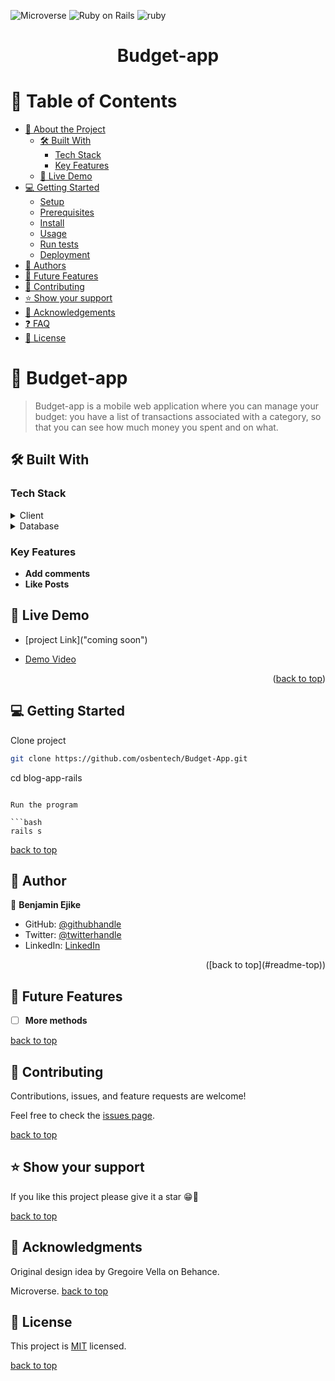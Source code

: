 
![Microverse](https://img.shields.io/badge/Microverse-blueviolet) ![Ruby on Rails](https://img.shields.io/badge/-Ruby%20on%20rails-blueviolet)
<img src="https://img.shields.io/badge/rails-%23CC0000.svg?style=for-the-badge&logo=ruby-on-rails&logoColor=white" alt="ruby" height="auto" />

<div align="center">
  <h1><b>Budget-app</b></h1>
  <a name='readme-top'></a>
</div>

# 📗 Table of Contents

- [📖 About the Project](#about-project)
  - [🛠 Built With](#built-with)
    - [Tech Stack](#tech-stack)
    - [Key Features](#key-features)
  - [🚀 Live Demo](#live-demo)
- [💻 Getting Started](#getting-started)
  - [Setup](#setup)
  - [Prerequisites](#prerequisites)
  - [Install](#install)
  - [Usage](#usage)
  - [Run tests](#run-tests)
  - [Deployment](#triangular_flag_on_post-deployment)
- [👥 Authors](#authors)
- [🔭 Future Features](#future-features)
- [🤝 Contributing](#contributing)
- [⭐️ Show your support](#support)
- [🙏 Acknowledgements](#acknowledgements)
- [❓ FAQ](#faq)
- [📝 License](#license)

# 📖 Budget-app <a name="about-project"></a>

> Budget-app is a mobile web application where you can manage your budget: you have a list of transactions associated with a category, so that you can see how much money you spent and on what.

## 🛠 Built With <a name="built-with"></a>

### Tech Stack <a name="tech-stack"></a>

<details>
  <summary>Client</summary>
  <ul>
    <li><a href="https://www.ruby-lang.org/en/">Ruby</a></li>
    <li><a href="https://rubyonrails.org/">Ruby on Rails</a></li>
    <li><a href="https://www.w3schools.com/css/">CSS</a></li>
    <li><a href="https://www.w3schools.com/html/">HTML</a></li>
  </ul>

</details>

<details>
<summary>Database</summary>
  <ul>
    <li><a href="https://www.postgresql.org/">PostgreSQL</a></li>
  </ul>
</details>

### Key Features <a name="key-features"></a>

- **Add comments**
- **Like Posts**

<!-- LIVE DEMO -->

## 🚀 Live Demo <a name="live-demo"></a>

- [project Link]("coming soon")

- [Demo Video](https://youtu.be/WEVon_ZsSBc)

<p align="right">(<a href="#readme-top">back to top</a>)</p>

## 💻 Getting Started <a name="getting-started"></a>

Clone project

```bash
git clone https://github.com/osbentech/Budget-App.git
```

cd blog-app-rails
```

Run the program

```bash
rails s
```

[back to top](#readme-top)


## 👥 Author <a name="author"></a>

👤 **Benjamin Ejike**

- GitHub: [@githubhandle](https://github.com/osbentech)
- Twitter: [@twitterhandle](https://twitter.com/EjikeOsegbo)
- LinkedIn: [LinkedIn](www.linkedin.com/in/benjamin-ejike-632248206)


<p align="right">([back to top](#readme-top))</p>

## 🔭 Future Features <a name="future-features"></a>

- [ ] **More methods**

[back to top](#readme-top)

## 🤝 Contributing <a name="contributing"></a>

Contributions, issues, and feature requests are welcome!

Feel free to check the [issues page](https://github.com/osbentech/Budget-App/issues).

[back to top](#readme-top)

## ⭐️ Show your support <a name="support"></a>

If you like this project please give it a star 😁🌟

[back to top](#readme-top)

## 🙏 Acknowledgments <a name="acknowledgements"></a>

Original design idea by Gregoire Vella on Behance.

Microverse.
[back to top](#readme-top)


<!-- LICENSE -->

## 📝 License <a name="license"></a>

This project is [MIT](./MIT.md) licensed.

[back to top](#readme-top)

